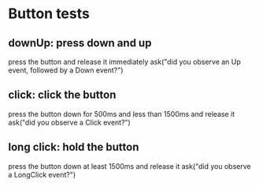 # Button tests

## downUp: press down and up
    
press the button and release it immediately
    ask("did you observe an Up event, followed by a Down event?")

## click: click the button

press the button down for 500ms and less than 1500ms and release it
    ask("did you observe a Click event?")

## long click: hold the button

press the button down at least 1500ms and release it
    ask("did you observe a LongClick event?")
